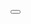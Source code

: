 <script type="text/javascript">
function remove_wtrmrk(){
document.getElementById('sidebar').remove()
}
</script>
<button onclick="remove_wtrmrk" value="Нажмите сюда, чтобы убрать водяной знак!"></button>
